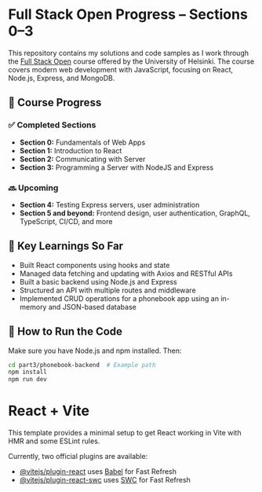 # Full Stack Open Progress – Sections 0–3

This repository contains my solutions and code samples as I work through the [Full Stack Open](https://fullstackopen.com/en/) course offered by the University of Helsinki. The course covers modern web development with JavaScript, focusing on React, Node.js, Express, and MongoDB.

## 🌱 Course Progress

### ✅ Completed Sections
- **Section 0:** Fundamentals of Web Apps
- **Section 1:** Introduction to React
- **Section 2:** Communicating with Server
- **Section 3:** Programming a Server with NodeJS and Express

### 🔜 Upcoming
- **Section 4:** Testing Express servers, user administration
- **Section 5 and beyond:** Frontend design, user authentication, GraphQL, TypeScript, CI/CD, and more

## 🧠 Key Learnings So Far
- Built React components using hooks and state
- Managed data fetching and updating with Axios and RESTful APIs
- Built a basic backend using Node.js and Express
- Structured an API with multiple routes and middleware
- Implemented CRUD operations for a phonebook app using an in-memory and JSON-based database

## 🚀 How to Run the Code

Make sure you have Node.js and npm installed. Then:

```bash
cd part3/phonebook-backend  # Example path
npm install
npm run dev
```

# React + Vite

This template provides a minimal setup to get React working in Vite with HMR and some ESLint rules.

Currently, two official plugins are available:

- [@vitejs/plugin-react](https://github.com/vitejs/vite-plugin-react/blob/main/packages/plugin-react/README.md) uses [Babel](https://babeljs.io/) for Fast Refresh
- [@vitejs/plugin-react-swc](https://github.com/vitejs/vite-plugin-react-swc) uses [SWC](https://swc.rs/) for Fast Refresh
